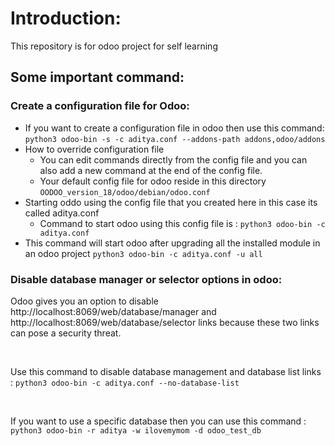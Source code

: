 # Introduction:
This repository is for odoo project for self learning
## Some important command: 
### Create a configuration file for Odoo: 
- If you want to create a configuration file in odoo then use this command: ```python3 odoo-bin -s -c aditya.conf --addons-path addons,odoo/addons```
- How to override configuration file 
    - You can edit commands directly from the config file and you can also add a new command at the end of the config file.
    - Your default config file for odoo reside in this directory ```OODOO_version_18/odoo/debian/odoo.conf```
- Starting oddo using the config file that you created here in this case its called aditya.conf
    - Command to start odoo using this config file is : ```python3 odoo-bin -c aditya.conf```
- This command will start odoo after upgrading all the installed module in an odoo project ```python3 odoo-bin -c aditya.conf -u all```
### Disable database manager or selector options in odoo:
Odoo gives you an option to disable http://localhost:8069/web/database/manager and http://localhost:8069/web/database/selector links because these two links can pose a security threat.

<br>

Use this command to disable database management and database list links : ```python3 odoo-bin -c aditya.conf --no-database-list```

<br>

If you want to use a specific database then you can use this command : ```python3 odoo-bin -r aditya -w ilovemymom -d odoo_test_db```
